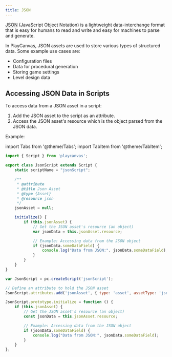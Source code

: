 ```yaml
---
title: JSON
---
```


[JSON](https://en.wikipedia.org/wiki/JSON) (JavaScript Object Notation) is a lightweight data-interchange format that is easy for humans to read and write and easy for machines to parse and generate.

In PlayCanvas, JSON assets are used to store various types of structured data. Some example use cases are:

- Configuration files
- Data for procedural generation
- Storing game settings
- Level design data

## Accessing JSON Data in Scripts

To access data from a JSON asset in a script:

1. Add the JSON asset to the script as an attribute.
2. Access the JSON asset's resource which is the object parsed from the JSON data.

Example:

import Tabs from '@theme/Tabs';
import TabItem from '@theme/TabItem';

<Tabs defaultValue="classic" groupId='script-code'>
<TabItem  value="esm" label="ESM (Recommended)">

```javascript
import { Script } from 'playcanvas';

export class JsonScript extends Script {
    static scriptName = "jsonScript";

    /**
     * @attribute
     * @title Json Asset
     * @type {Asset}
     * @resource json
     */
    jsonAsset = null;

    initialize() {
        if (this.jsonAsset) {
            // Get the JSON asset's resource (an object)
            var jsonData = this.jsonAsset.resource;

            // Example: Accessing data from the JSON object
            if (jsonData.someDataField) {
                console.log("Data from JSON:", jsonData.someDataField);
            }
        }
    }
}
```

</TabItem>
<TabItem value="classic" label="Classic">

```javascript
var JsonScript = pc.createScript('jsonScript');

// Define an attribute to hold the JSON asset
JsonScript.attributes.add('jsonAsset', { type: 'asset', assetType: 'json' });

JsonScript.prototype.initialize = function () {
    if (this.jsonAsset) {
        // Get the JSON asset's resource (an object)
        const jsonData = this.jsonAsset.resource;

        // Example: Accessing data from the JSON object
        if (jsonData.someDataField) {
            console.log("Data from JSON:", jsonData.someDataField);
        }
    }
};
```

</TabItem>
</Tabs>
